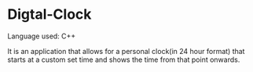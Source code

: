 # Digtal-Clock
Language used: C++

 It is an application that allows for a personal clock(in 24 hour format) that starts at a custom set time and shows the time from that point onwards.
